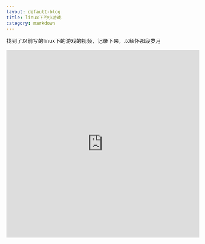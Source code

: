 ```yaml
---
layout: default-blog
title: linux下的小游戏
category: markdown
---
```


找到了以前写的linux下的游戏的视频，记录下来，以缅怀那段岁月   
<div class="embed-responsive embed-responsive-16by9">
<iframe height=498 width=510 src='http://player.youku.com/embed/XOTA3NTUxMjky' frameborder=0 'allowfullscreen'></iframe>
</div>
